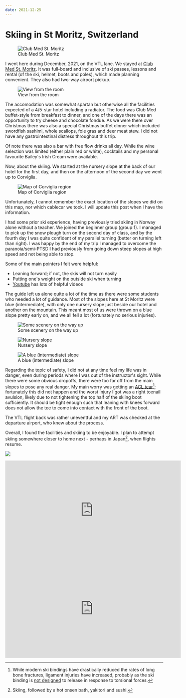 ```yaml
---
date: 2021-12-25
---
```


# Skiing in St Moritz, Switzerland

<figure>
  <img src="/static/images/2021-12-25/resort.jpg" alt="Club Med St. Moritz" loading="lazy"/>
  <figcaption>Club Med St. Moritz</figcaption>
</figure>

I went here during December, 2021, on the VTL lane. We stayed at [Club Med St. Moritz][club-med-st-moritz]. It was full-board and inclusive of ski passes, lessons and rental (of the ski, helmet, boots and poles), which made planning convenient. They also had two-way airport pickup.

<!-- more -->

<figure>
  <img src="/static/images/2021-12-25/room-view.jpg" alt="View from the room" loading="lazy"/>
  <figcaption>View from the room</figcaption>
</figure>

The accomodation was somewhat spartan but otherwise all the facilities expected of a 4/5-star hotel including a radiator. The food was Club Med buffet-style from breakfast to dinner, and one of the days there was an opportunity to try cheese and chocolate fondue. As we were there over Christmas there was also a special Christmas buffet dinner which included swordfish sashimi, whole scallops, foie gras and deer meat stew. I did not have any gastrointestinal distress throughout this trip.

Of note there was also a bar with free flow drinks all day. While the wine selection was limited (either plain red or white), cocktails and my personal favourite Bailey's Irish Cream were available.

Now, about the skiing. We started at the nursery slope at the back of our hotel for the first day, and then on the afternoon of the second day we went up to Corviglia.

<figure>
  <img src="/static/images/2021-12-25/map.jpg" alt="Map of Corviglia region" loading="lazy"/>
  <figcaption>Map of Corviglia region</figcaption>
</figure>

Unfortunately, I cannot remember the exact location of the slopes we did on this map, nor which cablecar we took. I will update this post when I have the information.

I had some prior ski experience, having previously tried skiing in Norway alone without a teacher. We joined the beginner group (group 1). I managed to pick up the snow plough turn on the second day of class, and by the fourth day I was quite confident of my parallel turning (better on turning left than right). I was happy by the end of my trip I managed to overcome the paranoia/semi-PTSD I had previously from going down steep slopes at high speed and not being able to stop.

Some of the main pointers I felt were helpful:

-   Leaning forward; if not, the skis will not turn easily
-   Putting one's weight on the outside ski when turning
-   [Youtube][parallel-skiing] has lots of helpful videos

The guide left us alone quite a lot of the time as there were some students who needed a lot of guidance. Most of the slopes here at St Moritz were blue (intermediate), with only one nursery slope just beside our hotel and another on the mountain. This meant most of us were thrown on a blue slope pretty early on, and we all fell a lot (fortunately no serious injuries).

<figure>
  <img src="/static/images/2021-12-25/scenery.jpg" alt="Some scenery on the way up" loading="lazy"/>
  <figcaption>Some scenery on the way up</figcaption>
</figure>

<figure>
  <img src="/static/images/2021-12-25/slope2.jpg" alt="Nursery slope" loading="lazy"/>
  <figcaption>Nursery slope</figcaption>
</figure>

<figure>
  <img src="/static/images/2021-12-25/slope.jpg" alt="A blue (intermediate) slope" loading="lazy"/>
  <figcaption>A blue (intermediate) slope</figcaption>
</figure>

Regarding the topic of safety, I did not at any time feel my life was in danger, even during periods where I was out of the instructor's sight. While there were some obvious dropoffs, there were too far off from the main slopes to pose any real danger. My main worry was getting an [ACL tear][acl-tear][^acl-tear]; fortunately this did not happen and the worst injury I got was a right toenail avulsion, likely due to not tightening the top half of the skiing boot sufficiently. It should be tight enough such that leaning with knees forward does not allow the toe to come into contact with the front of the boot.

The VTL flight back was rather uneventful and my ART was checked at the departure airport, who knew about the process.

Overall, I found the facilities and skiing to be enjoyable. I plan to attempt skiing somewhere closer to home next - perhaps in Japan[^japan], when flights resume.

![](../../static/images/2021-12-25/myself.jpg)

<iframe width="560" height="315" src="https://www.youtube-nocookie.com/embed/jf9H_3SalP0" title="YouTube video player" frameborder="0" allow="accelerometer; autoplay; clipboard-write; encrypted-media; gyroscope; picture-in-picture" allowfullscreen></iframe>

<iframe width="560" height="315" src="https://www.youtube-nocookie.com/embed/_pkFf-GW4pY" title="YouTube video player" frameborder="0" allow="accelerometer; autoplay; clipboard-write; encrypted-media; gyroscope; picture-in-picture" allowfullscreen></iframe>

[^acl-tear]: While modern ski bindings have drastically reduced the rates of long bone fractures, ligament injuries have increased, probably as the ski binding is [not designed][ski-binding] to release in response to torsional forces.
[^japan]: Skiing, followed by a hot onsen bath, yakitori and sushi.

[acl-tear]: https://journals.sagepub.com/pb-assets/cmscontent/ojs/OJS-ACL-Skiing-Jan-Feb15-1471881258227.pdf
[club-med-st-moritz]: https://www.clubmed.com.sg/r/saint-moritz-roi-soleil/y
[parallel-skiing]: https://www.youtube.com/watch?v=tyB7Wu_aCq8
[ski-binding]: https://skimo.co/tech-binding-release-testing
